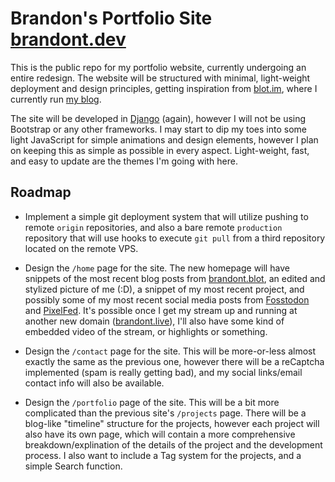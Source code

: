 # Brandon's Portfolio Site [brandont.dev](https://brandont.dev)

This is the public repo for my portfolio website, currently undergoing an entire redesign. The website will be structured with minimal, light-weight deployment and design principles, getting inspiration from [blot.im](https://blot.im), where I currently run [my blog](https://brandont.blog). 

The site will be developed in [Django](https://www.djangoproject.com/) (again), however I will not be using Bootstrap or any other frameworks. I may start to dip my toes into some light JavaScript for simple animations and design elements, however I plan on keeping this as simple as possible in every aspect. Light-weight, fast, and easy to update are the themes I'm going with here.

## Roadmap

- Implement a simple git deployment system that will utilize pushing to remote `origin` repositories, and also a bare remote `production` repository that will use hooks to execute `git pull` from a third repository located on the remote VPS.

- Design the `/home` page for the site. The new homepage will have snippets of the most recent blog posts from [brandont.blot](https://brandont.blog), an edited and stylized picture of me (:D), a snippet of my most recent project, and possibly some of my most recent social media posts from [Fosstodon](https://Fosstodon.org/@brandont) and [PixelFed](https://pixelfed.social/bdont). It's possible once I get my stream up and running at another new domain ([brandont.live](https://brandont.live)), I'll also have some kind of embedded video of the stream, or highlights or something.

- Design the `/contact` page for the site. This will be more-or-less almost exactly the same as the previous one, however there will be a reCaptcha implemented (spam is really getting bad), and my social links/email contact info will also be available.

- Design the `/portfolio` page of the site. This will be a bit more complicated than the previous site's `/projects` page. There will be a blog-like "timeline" structure for the projects, however each project will also have its own page, which will contain a more comprehensive breakdown/explination of the details of the project and the development process. I also want to include a Tag system for the projects, and a simple Search function.
